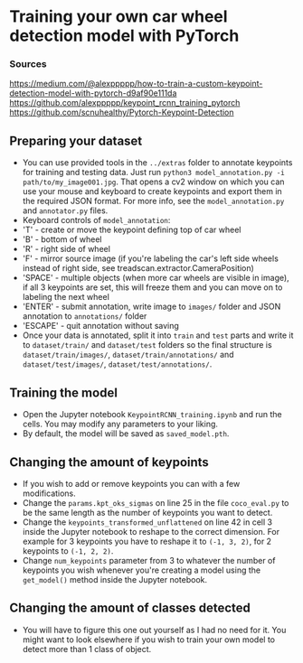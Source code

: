# Training your own car wheel detection model with PyTorch

### Sources
https://medium.com/@alexppppp/how-to-train-a-custom-keypoint-detection-model-with-pytorch-d9af90e111da
https://github.com/alexppppp/keypoint_rcnn_training_pytorch
https://github.com/scnuhealthy/Pytorch-Keypoint-Detection

## Preparing your dataset
- You can use provided tools in the `../extras` folder to annotate keypoints for training and testing data. Just run `python3 model_annotation.py -i path/to/my_image001.jpg`. That opens a cv2 window on which you can use your mouse and keyboard to create keypoints and export them in the required JSON format. For more info, see the `model_annotation.py` and `annotator.py` files.
- Keyboard controls of `model_annotation`:
- 'T' - create or move the keypoint defining top of car wheel
- 'B' - bottom of wheel
- 'R' - right side of wheel
- 'F' - mirror source image (if you're labeling the car's left side wheels instead of right side, see treadscan.extractor.CameraPosition)
- 'SPACE' - multiple objects (when more car wheels are visible in image), if all 3 keypoints are set, this will freeze them and you can move on to labeling the next wheel
- 'ENTER' - submit annotation, write image to `images/` folder and JSON annotation to `annotations/` folder
- 'ESCAPE' - quit annotation without saving
- Once your data is annotated, split it into `train` and `test` parts and write it to `dataset/train/` and `dataset/test` folders so the final structure is `dataset/train/images/`, `dataset/train/annotations/` and `dataset/test/images/`, `dataset/test/annotations/`.

## Training the model
- Open the Jupyter notebook `KeypointRCNN_training.ipynb` and run the cells. You may modify any parameters to your liking.
- By default, the model will be saved as `saved_model.pth`.

## Changing the amount of keypoints
- If you wish to add or remove keypoints you can with a few modifications.
- Change the `params.kpt_oks_sigmas` on line 25 in the file `coco_eval.py` to be the same length as the number of keypoints you want to detect.
- Change the `keypoints_transformed_unflattened` on line 42 in cell 3 inside the Jupyter notebook to reshape to the correct dimension. For example for 3 keypoints you have to reshape it to `(-1, 3, 2)`, for 2 keypoints to `(-1, 2, 2)`.
- Change `num_keypoints` parameter from 3 to whatever the number of keypoints you wish whenever you're creating a model using the `get_model()` method inside the Jupyter notebook.

## Changing the amount of classes detected
- You will have to figure this one out yourself as I had no need for it. You might want to look elsewhere if you wish to train your own model to detect more than 1 class of object.
